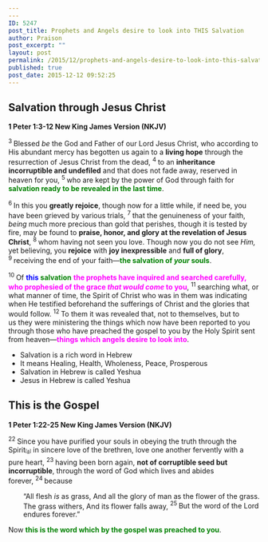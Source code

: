```yaml
---
---
ID: 5247
post_title: Prophets and Angels desire to look into THIS Salvation
author: Praison
post_excerpt: ""
layout: post
permalink: /2015/12/prophets-and-angels-desire-to-look-into-this-salvation/
published: true
post_date: 2015-12-12 09:52:25
---
```

<h2 class="passage-display"><strong>Salvation through Jesus Christ</strong></h2>
<p class="passage-display"><strong><span class="passage-display-bcv">1 Peter 1:3-12
</span><span class="passage-display-version">New King James Version (NKJV)</span></strong></p>
<span class="text 1Pet-1-3"><sup class="versenum">3 </sup>Blessed <i>be</i> the God and Father of our Lord Jesus Christ, who according to His abundant mercy has begotten us again to a <strong>living hope</strong> through the resurrection of Jesus Christ from the dead, </span><span id="en-NKJV-30379" class="text 1Pet-1-4"><sup class="versenum">4 </sup>to an <strong>inheritance incorruptible and undefiled</strong> and that does not fade away, reserved in heaven for you, </span><span id="en-NKJV-30380" class="text 1Pet-1-5"><sup class="versenum">5 </sup>who are kept by the power of God through faith for <span style="color: #008000;"><strong>salvation ready to be revealed in the last time</strong></span>.</span>

<span id="en-NKJV-30381" class="text 1Pet-1-6"><sup class="versenum">6 </sup>In this you <strong>greatly rejoice</strong>, though now for a little while, if need be, you have been grieved by various trials, </span><span id="en-NKJV-30382" class="text 1Pet-1-7"><sup class="versenum">7 </sup>that the genuineness of your faith, <i>being</i> much more precious than gold that perishes, though it is tested by fire, may be found to <strong>praise, honor, and glory at the revelation of Jesus Christ</strong>, </span><span id="en-NKJV-30383" class="text 1Pet-1-8"><sup class="versenum">8 </sup>whom having not seen you love. Though now you do not see <i>Him,</i> yet believing, you <strong>rejoice</strong> with <strong>joy inexpressible</strong> and <strong>full of glory</strong>, </span><span id="en-NKJV-30384" class="text 1Pet-1-9"><sup class="versenum">9 </sup>receiving the end of your faith—<span style="color: #008000;"><strong>the salvation of <i>your</i> souls</strong></span>.</span>

<span id="en-NKJV-30385" class="text 1Pet-1-10"><sup class="versenum">10 </sup>Of <span style="color: #008000;"><strong><span style="color: #0000ff;">this</span> salvation</strong></span> <strong><span style="color: #ff00ff;">the prophets have inquired and searched carefully, who prophesied of the grace <i>that would come</i> to you</span></strong>, </span><span id="en-NKJV-30386" class="text 1Pet-1-11"><sup class="versenum">11 </sup>searching what, or what manner of time, the Spirit of Christ who was in them was indicating when He testified beforehand the sufferings of Christ and the glories that would follow. </span><span id="en-NKJV-30387" class="text 1Pet-1-12"><sup class="versenum">12 </sup>To them it was revealed that, not to themselves, but to us they were ministering the things which now have been reported to you through those who have preached the gospel to you by the Holy Spirit sent from heaven—<span style="color: #ff00ff;"><strong>things which angels desire to look into</strong></span>.</span>
<ul>
	<li>Salvation is a rich word in Hebrew</li>
	<li>It means Healing, Health, Wholeness, Peace, Prosperous</li>
	<li>Salvation in Hebrew is called Yeshua</li>
	<li>Jesus in Hebrew is called Yeshua</li>
</ul>
<h2 class="passage-display"><strong>This is the Gospel</strong></h2>
<p class="passage-display"><strong><span class="passage-display-bcv">1 Peter 1:22-25
</span><span class="passage-display-version">New King James Version (NKJV)</span></strong></p>
<span class="text 1Pet-1-22"><sup class="versenum">22 </sup>Since you have purified your souls in obeying the truth through the Spirit<sup class="footnote" style="box-sizing: border-box; font-size: 0.625em; line-height: 22px; position: relative; vertical-align: top; top: 0px;" data-fn="#fen-NKJV-30397a" data-link="[&lt;a href=&quot;#fen-NKJV-30397a&quot; title=&quot;See footnote a&quot;&gt;a&lt;/a&gt;]">[<a title="See footnote a" href="https://www.biblegateway.com/passage/?search=1+Peter+1%3A22-25&amp;version=NKJV#fen-NKJV-30397a">a</a>]</sup> in sincere love of the brethren, love one another fervently with a pure heart, </span><span id="en-NKJV-30398" class="text 1Pet-1-23"><sup class="versenum">23 </sup>having been born again, <strong>not of corruptible seed but incorruptible</strong>, through the word of God which lives and abides forever, </span><span id="en-NKJV-30399" class="text 1Pet-1-24"><sup class="versenum">24 </sup>because</span>
<div class="poetry top-1">
<p class="line" style="padding-left: 30px;"><span class="text 1Pet-1-24"><span class="oblique">“All flesh</span> <i>is</i> <span class="oblique">as grass,</span></span>
<span class="text 1Pet-1-24"><span class="oblique">And all the glory of man</span> <span class="oblique">as the flower of the grass.</span></span>
<span class="text 1Pet-1-24"><span class="oblique">The grass withers,</span></span>
<span class="text 1Pet-1-24"><span class="oblique">And its flower falls away,</span></span>
<span id="en-NKJV-30400" class="text 1Pet-1-25"><sup class="versenum">25 </sup><span class="oblique">But the word of the <span class="small-caps">Lord</span> endures forever.”</span></span></p>

</div>
<p class="first-line-none top-1"><span class="text 1Pet-1-25">Now <span style="color: #008000;"><strong>this is the word which by the gospel was preached to you</strong></span>.</span></p>